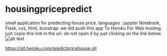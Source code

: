 # housingpricepredict
small application for predecting house price.
languages : jupyter Notebook, Flask, css, html, boostrap.
we did push this app To Heroku For Web hosting.
just copie this link in the url.
do not open it by just clicking on the link below.
![alt text](D:\RIMA\Downloads\j.jpg)

https://git.heroku.com/predictpricehouse.git 

